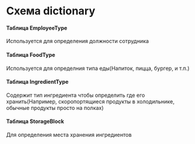 # Схема dictionary
#### Таблица EmployeeType
Используется для определения должности сотрудника
#### Таблица FoodType
Используется для определния типа еды(Напиток, пицца, бургер, и т.п.)
#### Таблица IngredientType
Содержит тип ингредиента чтобы определить где его хранить(Например, скоропортящиеся продукты в холодильнике, обычные продукты просто на полках)
#### Таблица StorageBlock
Для определения места хранения ингредиентов
